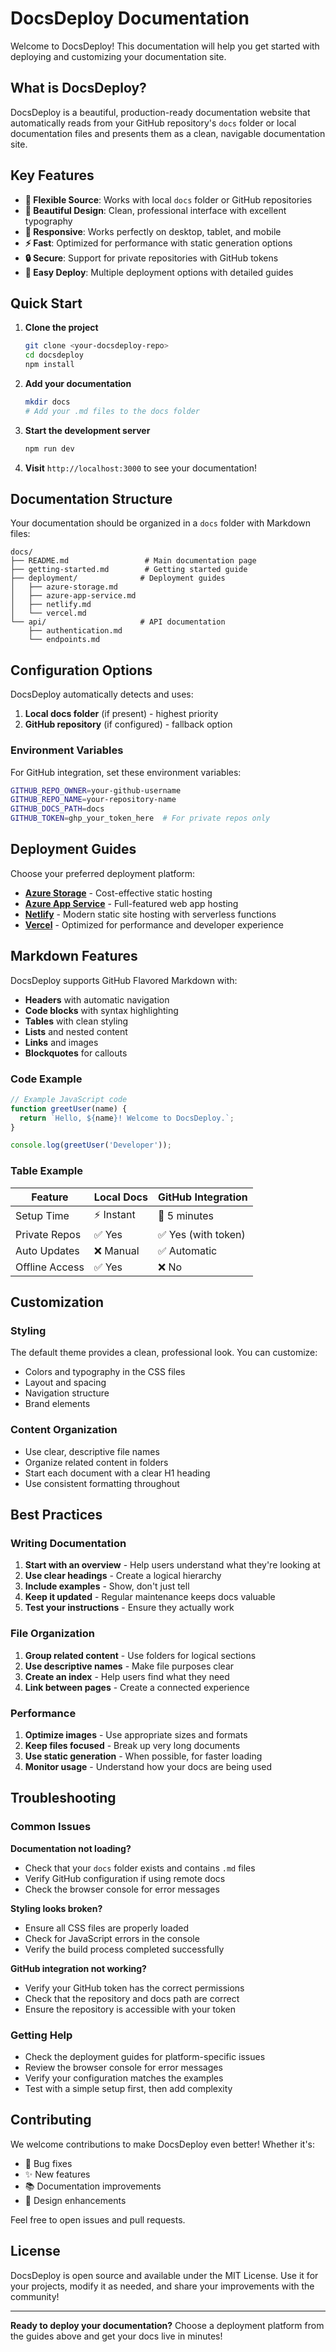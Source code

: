 # DocsDeploy Documentation

Welcome to DocsDeploy! This documentation will help you get started with deploying and customizing your documentation site.

## What is DocsDeploy?

DocsDeploy is a beautiful, production-ready documentation website that automatically reads from your GitHub repository's `docs` folder or local documentation files and presents them as a clean, navigable documentation site.

## Key Features

- **📁 Flexible Source**: Works with local `docs` folder or GitHub repositories
- **🎨 Beautiful Design**: Clean, professional interface with excellent typography
- **📱 Responsive**: Works perfectly on desktop, tablet, and mobile
- **⚡ Fast**: Optimized for performance with static generation options
- **🔒 Secure**: Support for private repositories with GitHub tokens
- **🚀 Easy Deploy**: Multiple deployment options with detailed guides

## Quick Start

1. **Clone the project**
   ```bash
   git clone <your-docsdeploy-repo>
   cd docsdeploy
   npm install
   ```

2. **Add your documentation**
   ```bash
   mkdir docs
   # Add your .md files to the docs folder
   ```

3. **Start the development server**
   ```bash
   npm run dev
   ```

4. **Visit** `http://localhost:3000` to see your documentation!

## Documentation Structure

Your documentation should be organized in a `docs` folder with Markdown files:

```
docs/
├── README.md                 # Main documentation page
├── getting-started.md        # Getting started guide
├── deployment/              # Deployment guides
│   ├── azure-storage.md
│   ├── azure-app-service.md
│   ├── netlify.md
│   └── vercel.md
└── api/                     # API documentation
    ├── authentication.md
    └── endpoints.md
```

## Configuration Options

DocsDeploy automatically detects and uses:

1. **Local docs folder** (if present) - highest priority
2. **GitHub repository** (if configured) - fallback option

### Environment Variables

For GitHub integration, set these environment variables:

```bash
GITHUB_REPO_OWNER=your-github-username
GITHUB_REPO_NAME=your-repository-name
GITHUB_DOCS_PATH=docs
GITHUB_TOKEN=ghp_your_token_here  # For private repos only
```

## Deployment Guides

Choose your preferred deployment platform:

- **[Azure Storage](deployment/azure-storage.md)** - Cost-effective static hosting
- **[Azure App Service](deployment/azure-app-service.md)** - Full-featured web app hosting
- **[Netlify](deployment/netlify.md)** - Modern static site hosting with serverless functions
- **[Vercel](deployment/vercel.md)** - Optimized for performance and developer experience

## Markdown Features

DocsDeploy supports GitHub Flavored Markdown with:

- **Headers** with automatic navigation
- **Code blocks** with syntax highlighting
- **Tables** with clean styling
- **Lists** and nested content
- **Links** and images
- **Blockquotes** for callouts

### Code Example

```javascript
// Example JavaScript code
function greetUser(name) {
  return `Hello, ${name}! Welcome to DocsDeploy.`;
}

console.log(greetUser('Developer'));
```

### Table Example

| Feature | Local Docs | GitHub Integration |
|---------|------------|-------------------|
| Setup Time | ⚡ Instant | 🔧 5 minutes |
| Private Repos | ✅ Yes | ✅ Yes (with token) |
| Auto Updates | ❌ Manual | ✅ Automatic |
| Offline Access | ✅ Yes | ❌ No |

## Customization

### Styling

The default theme provides a clean, professional look. You can customize:

- Colors and typography in the CSS files
- Layout and spacing
- Navigation structure
- Brand elements

### Content Organization

- Use clear, descriptive file names
- Organize related content in folders
- Start each document with a clear H1 heading
- Use consistent formatting throughout

## Best Practices

### Writing Documentation

1. **Start with an overview** - Help users understand what they're looking at
2. **Use clear headings** - Create a logical hierarchy
3. **Include examples** - Show, don't just tell
4. **Keep it updated** - Regular maintenance keeps docs valuable
5. **Test your instructions** - Ensure they actually work

### File Organization

1. **Group related content** - Use folders for logical sections
2. **Use descriptive names** - Make file purposes clear
3. **Create an index** - Help users find what they need
4. **Link between pages** - Create a connected experience

### Performance

1. **Optimize images** - Use appropriate sizes and formats
2. **Keep files focused** - Break up very long documents
3. **Use static generation** - When possible, for faster loading
4. **Monitor usage** - Understand how your docs are being used

## Troubleshooting

### Common Issues

**Documentation not loading?**
- Check that your `docs` folder exists and contains `.md` files
- Verify GitHub configuration if using remote docs
- Check the browser console for error messages

**Styling looks broken?**
- Ensure all CSS files are properly loaded
- Check for JavaScript errors in the console
- Verify the build process completed successfully

**GitHub integration not working?**
- Verify your GitHub token has the correct permissions
- Check that the repository and docs path are correct
- Ensure the repository is accessible with your token

### Getting Help

- Check the deployment guides for platform-specific issues
- Review the browser console for error messages
- Verify your configuration matches the examples
- Test with a simple setup first, then add complexity

## Contributing

We welcome contributions to make DocsDeploy even better! Whether it's:

- 🐛 Bug fixes
- ✨ New features
- 📚 Documentation improvements
- 🎨 Design enhancements

Feel free to open issues and pull requests.

## License

DocsDeploy is open source and available under the MIT License. Use it for your projects, modify it as needed, and share your improvements with the community!

---

**Ready to deploy your documentation?** Choose a deployment platform from the guides above and get your docs live in minutes!